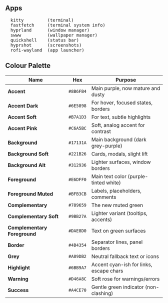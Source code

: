 ## Apps
<pre>
  kitty         (terminal)
  fastfetch     (terminal system info)
  hyprland      (window manager)
  swww          (wallpaper manager)
  quickshell    (status bar)
  hyprshot      (screenshots)
  rofi-wayland  (app launcher)
</pre>

## Colour Palette
| Name                         | Hex       | Purpose                                 |
| ---------------------------- | --------- | --------------------------------------- |
| **Accent**                   | `#8B6FB4` | Main purple, now mature and dusty       |
| **Accent Dark**              | `#6E5898` | For hover, focused states, borders      |
| **Accent Soft**              | `#B7A1D3` | For text, subtle highlights             |
| **Accent Pink**              | `#C6A5BC` | Soft, analog accent for contrast        |
| **Background**               | `#17131A` | Main background (dark grey-purple)      |
| **Background Soft**          | `#221B26` | Cards, modals, slight lift              |
| **Background Alt**           | `#312936` | Lighter surfaces, window borders        |
| **Foreground**               | `#E6DFF0` | Main text color (purple-tinted white)   |
| **Foreground Muted**         | `#BFB3CB` | Labels, placeholders, comments          |
| **Complementary**            | `#789659` | The new muted green                     |
| **Complementary Soft**       | `#9BB27A` | Lighter variant (tooltips, accents)     |
| **Complementary Foreground** | `#DAE8D0` | Text on green surfaces                  |
| **Border**                   | `#4B4354` | Separator lines, panel borders          |
| **Grey**                     | `#A89DB2` | Neutral fallback text or icons          |
| **Highlight**                | `#6BB9A7` | Accent cyan-ish for links, escape chars |
| **Warning**                  | `#D46A8C` | Soft rose for warnings/errors           |
| **Success**                  | `#A4CE70` | Gentle green indicator (non-clashing)   |
